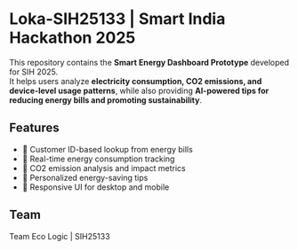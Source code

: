  # Loka-SIH25133 | Smart India Hackathon 2025

This repository contains the **Smart Energy Dashboard Prototype** developed for SIH 2025.  
It helps users analyze **electricity consumption, CO2 emissions, and device-level usage patterns**, while also providing **AI-powered tips for reducing energy bills and promoting sustainability**.

## Features
- 🔹 Customer ID-based lookup from energy bills  
- 🔹 Real-time energy consumption tracking  
- 🔹 CO2 emission analysis and impact metrics  
- 🔹 Personalized energy-saving tips  
- 🔹 Responsive UI for desktop and mobile  

## Team
Team Eco Logic | SIH25133
